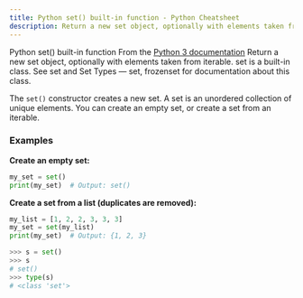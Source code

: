 ```yaml
---
title: Python set() built-in function - Python Cheatsheet
description: Return a new set object, optionally with elements taken from iterable. set is a built-in class. See set and Set Types — set, frozenset for documentation about this class.
---
```


<base-title :title="frontmatter.title" :description="frontmatter.description">
Python set() built-in function
</base-title>

<base-disclaimer>
  <base-disclaimer-title>
    From the <a target="_blank" href="https://docs.python.org/3/library/functions.html#set">Python 3 documentation</a>
  </base-disclaimer-title>
  <base-disclaimer-content>
   Return a new set object, optionally with elements taken from iterable. set is a built-in class. See set and Set Types — set, frozenset for documentation about this class.
  </base-disclaimer-content>
</base-disclaimer>

The `set()` constructor creates a new set. A set is an unordered collection of unique elements. You can create an empty set, or create a set from an iterable.

### Examples

**Create an empty set:**

```python
my_set = set()
print(my_set)  # Output: set()
```

**Create a set from a list (duplicates are removed):**

```python
my_list = [1, 2, 2, 3, 3, 3]
my_set = set(my_list)
print(my_set)  # Output: {1, 2, 3}
```



```python
>>> s = set()
>>> s
# set()
>>> type(s)
# <class 'set'>
```
